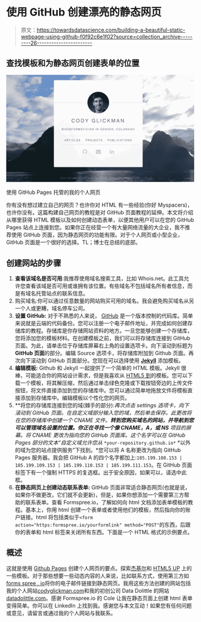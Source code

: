 # 使用 GitHub 创建漂亮的静态网页

> 原文：<https://towardsdatascience.com/building-a-beautiful-static-webpage-using-github-f0f92c6e1f02?source=collection_archive---------26----------------------->

## 查找模板和为静态网页创建表单的位置

![](img/ce025c7cbe80cd7dc282e158eaa2d04e.png)

使用 GitHub Pages 托管的我的个人网页

你有没有想过建立自己的网页？也许你对 HTML 有一些经验(你好 Myspacers)，也许你没有。这篇构建自己网页的教程是对 GitHub 页面教程的延伸。本文将介绍从哪里获得 HTML 模板以及如何创建动态表单，以便其他用户可以在您的 GitHub Pages 站点上连接到您。如果你正在经营一个有大量网络流量的大企业，我不推荐使用 GitHub 页面，因为静态网页的功能有限。对于个人网页或小型企业，GitHub 页面是一个很好的选择。TL；博士在总结的底部。

## 创建网站的步骤

1.  **查看该域名是否可用**:我推荐使用域名搜索工具，比如 Whois.net。此工具允许您查看该域是否可用或谁拥有该位置。有些域名不包括域名所有者信息，而是有域名托管站点的联系信息。
2.  购买域名:你可以通过任意数量的网站购买可用的域名。我会避免购买域名从另一个人或更糟，域名停车公司。
3.  **设置 GitHub:** 对于不熟悉的人来说， [GitHub](https://github.com/) 是一个版本控制的代码库。简单来说就是云端的代码备份。您可以注册一个电子邮件地址，并完成如何创建存储库的教程。存储库是你存储网站资料的地方。一旦您能够创建一个存储库，您将添加您的模板材料。在创建模板之前，我们可以将存储库连接到 GitHub 页面。为此，请单击位于存储库屏幕右上角的设置选项卡。向下滚动到标题为 **GitHub 页面**的部分。编辑 Source 选项卡，将存储库附加到 Github 页面。再次向下滚动到 GitHub 页面部分。您现在可以选择使用 [**Jekyll**](http://jekyllthemes.org/) 添加模板。
4.  **编辑模板:** Github 和 Jekyll 一起提供了一个简单的 HTML 模板。Jekyll 很棒，可能适合你的网站设计需求，但是我喜欢从 [HTML5 到](https://html5up.net/)的模板。您可以下载一个模板，将其解压缩，然后通过单击绿色克隆或下载按钮旁边的上传文件按钮，将文件直接添加到您的存储库中。您可以通过简单地拖放文件将模板直接添加到存储库中。编辑模板以个性化您的网页。
5.  **将您的存储库连接到您的域(棘手的部分):**再次点击 settings 选项卡，向下滚动到 GitHub 页面。在自定义域部分输入您的域，然后单击保存。此更改将在您的存储库中创建一个 CNAME 文件。**转到您购买域名的网站，并导航到您可以管理域名设置的位置。你正在寻找一个像 CNAME，A，或 NS** 项目的屏幕。将 CNAME 更改为指向您的 GitHub 页面库。这个名字可以在 GitHub Pages 部分的文本*“自定义域允许您从* `*your-repository.github.io*` *以外的域为您的站点提供服务”下找到。*您可以将 A 名称更改为指向 GitHub Pages 服务器。我会把 GitHub A 的四个名字都加上:`185.199.108.153 | 185.199.109.153 | 185.199.110.153 | 185.199.111.153`。在 GitHub 页面标签下有一个强制 HTTPS 的复选框。出于安全原因，如果可以，请选中此框。
6.  **在静态网页上创建动态联系表单:** GitHub 页面非常适合静态网页(也就是说，如果你不做更改，它们就不会更新)，但是，如果你想添加一个需要第三方帮助的联系表单。查看 Formspree.io，了解如何向 html 文档添加表单模板的教程。基本上，你用 html 创建一个表单或者使用他们的模板，然后指向你的账户链接。html 将包括类似于`<form action="https:formspree.io/yourformlink" method="POST"`的东西，后跟你的表单和 html 标签来关闭所有东西。下面是一个 HTML 格式的示例要点。

## 概述

这就是使用 [Github Pages](https://pages.github.com/) 创建个人网页的要点。探索[杰基尔](http://jekyllthemes.org/)和 [HTML5 UP](https://html5up.net/) 上的一些模板。对于那些想要一些动态内容的人来说，比如联系方式，使用第三方如[forms spree . io](https://formspree.io/)将你的电子邮件链接到静态网页。我用这些方法创建的网站包括我的个人网站[codyglickman.com](https://codyglickman.com/)和我的初创公司 Data Dolittle 的网站[datadolittle.com](https://datadolittle.com/)。感谢 Formspree.io 的 Cole 让我在静态页面上创建 html 表单变得简单。你可以在 LinkedIn 上找到我。感谢您与本文互动！如果您有任何问题或意见，请留言或通过我的个人网站与我联系。
